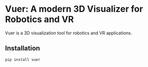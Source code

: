 # Vuer: A modern 3D Visualizer for Robotics and VR

Vuer is a 3D visualization tool for robotics and VR applications.

## Installation

```python
pip install vuer
```



